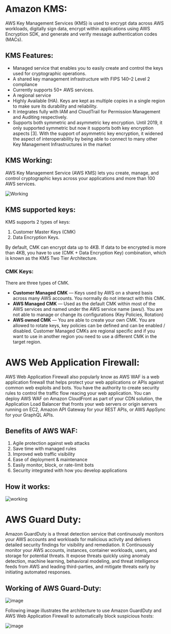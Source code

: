 # Amazon KMS:
  AWS Key Management Services (KMS) is used to encrypt data across AWS workloads, digitally sign data, encrypt within applications using AWS Encryption SDK, and generate and verify message authentication codes (MACs).

## KMS Features:
  - Managed service that enables you to easily create and control the keys used for cryptographic operations.
  - A shared key management infrastructure with FIPS 140–2 Level 2 compliance
  - Currently supports 50+ AWS services.
  - A regional service
  - Highly Available (HA). Keys are kept as multiple copies in a single region to make sure its durability and reliability.
  - It integrates fully with IAM and CloudTrail for Permission Management and Auditing respectively.
  - Supports both symmetric and asymmetric key encryption. Until 2019, it only supported symmetric but now it supports both key encryption aspects [3]. With the support of asymmetric key encryption, it widened the aspect of interoperability by being able to connect to many other Key Management Infrastructures in the market
    
## KMS Working:
  AWS Key Management Service (AWS KMS) lets you create, manage, and control cryptographic keys across your applications and more than 100 AWS services.

![Working](https://d1.awsstatic.com/Security/aws-kms/Group%2017aws-kms.6dc3dbbbe5b75b46c4f62218d0531e5bed7276ce.png)

## KMS supported keys:
  KMS supports 2 types of keys:

   1. Customer Master Keys (CMK)
   2. Data Encryption Keys.
  
 By default, CMK can encrypt data up to 4KB. If data to be encrypted is more than 4KB, you have to use (CMK + Data Encryption Key) combination, which is known as the KMS Two Tier Architecture. 

### CMK Keys:
   There are three types of CMK.

  - **Customer Managed CMK** — Keys used by AWS on a shared basis across many AWS accounts. You normally do not interact with this CMK.
  - **AWS Managed CMK** — Used as the default CMK within most of the AWS services and named under the AWS service name (aws/<service-name>). You are not able to manage or change its configurations (Key Policies, Rotation)
  - **AWS owned CMK** — You are able to create your own CMK. You are allowed to rotate keys, key policies can be defined and can be enabled / disabled. Customer Managed CMKs are regional specific and if you want to use in another region you need to use a different CMK in the target region.
  
# AWS Web Application Firewall:
  AWS Web Application Firewall also popularly know as AWS WAF is a web application firewall that helps protect your web applications or APIs against common web exploits and bots.
  You have the authority to create security rules to control the traffic flow reacing your web application. You can deploy AWS WAF on Amazon CloudFront as part of your CDN solution, the Application Load Balancer that fronts your web servers or origin servers running on EC2, Amazon API Gateway for your REST APIs, or AWS AppSync for your GraphQL APIs.
  
  ## Benefits of AWS WAF:
  1. Agile protection against web attacks
  2. Save time with managed rules
  3. Improved web traffic visibility
  4. Ease of deployment & maintenance
  5. Easily monitor, block, or rate-limit bots
  6. Security integrated with how you develop applications
  
 ## How it works:
  
  ![working](https://user-images.githubusercontent.com/71292230/190488317-94d88c86-5547-4018-a33a-07f89c70a754.png)

# AWS Guard Duty:
  Amazon GuardDuty is a threat detection service that continuously monitors your AWS accounts and workloads for malicious activity and delivers detailed security findings for visibility and remediation.
  It Continuously monitor your AWS accounts, instances, container workloads, users, and storage for potential threats.
  It expose threats quickly using anomaly detection, machine learning, behavioral modeling, and threat intelligence feeds from AWS and leading third-parties, 
  and mitigate threats early by initiating automated responses.
  
 ## Working of AWS Guard-Duty:
  
  ![image](https://user-images.githubusercontent.com/71292230/190488794-f8351048-84be-4320-8e64-a31897e4385d.png)

Following image illustrates the architecture to use Amazon GuardDuty and AWS Web Application Firewall to automatically block suspicious hosts:
  
  ![image](https://user-images.githubusercontent.com/71292230/190489502-a23350c0-991b-44f9-8989-f98424f8f3c5.png)

